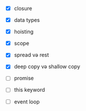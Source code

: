 - [x] closure

- [x] data types

- [x] hoisting

- [x] scope

- [x] spread və rest

- [x] deep copy və shallow copy

- [ ] promise

- [ ] this keyword

- [ ] event loop
